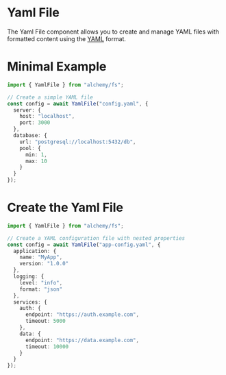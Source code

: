 # Yaml File

The Yaml File component allows you to create and manage YAML files with formatted content using the [YAML](https://yaml.org/) format.

# Minimal Example

```ts
import { YamlFile } from "alchemy/fs";

// Create a simple YAML file
const config = await YamlFile("config.yaml", {
  server: {
    host: "localhost",
    port: 3000
  },
  database: {
    url: "postgresql://localhost:5432/db",
    pool: {
      min: 1,
      max: 10
    }
  }
});
```

# Create the Yaml File

```ts
import { YamlFile } from "alchemy/fs";

// Create a YAML configuration file with nested properties
const config = await YamlFile("app-config.yaml", {
  application: {
    name: "MyApp",
    version: "1.0.0"
  },
  logging: {
    level: "info",
    format: "json"
  },
  services: {
    auth: {
      endpoint: "https://auth.example.com",
      timeout: 5000
    },
    data: {
      endpoint: "https://data.example.com",
      timeout: 10000
    }
  }
});
```